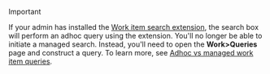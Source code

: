 


> [!IMPORTANT]  
> If your admin has installed the [Work item search extension](https://marketplace.visualstudio.com/items?itemName=ms.vss-workitem-search), the search box will perform an adhoc query using the extension. You'll no longer be able to initiate a managed search. Instead, you'll need to open the **Work>Queries** page and construct a query. To learn more, see [Adhoc vs managed work item queries](../track/adhoc-vs-managed-queries.md).   
> 
> 
>   
